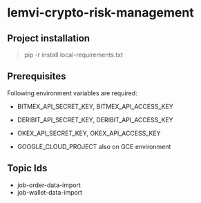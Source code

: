 # lemvi-crypto-risk-management

## Project installation
> pip -r install local-requirements.txt

## Prerequisites
Following environment variables are required:
- BITMEX_API_SECRET_KEY, BITMEX_API_ACCESS_KEY
- DERIBIT_API_SECRET_KEY, DERIBIT_API_ACCESS_KEY
- OKEX_API_SECRET_KEY, OKEX_API_ACCESS_KEY

- GOOGLE_CLOUD_PROJECT also on GCE environment

## Topic Ids
- job-order-data-import
- job-wallet-data-import
